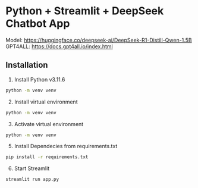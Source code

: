 # Python + Streamlit + DeepSeek Chatbot App

Model: https://huggingface.co/deepseek-ai/DeepSeek-R1-Distill-Qwen-1.5B
GPT4ALL: https://docs.gpt4all.io/index.html

## Installation

1. Install Python v3.11.6
```bash
python -m venv venv
```
2. Install virtual environment
```bash
python -m venv venv
```
3. Activate virtual environment
```bash
python -m venv venv
````
5. Install Dependecies from requirements.txt
```bash
pip install -r requirements.txt
````
6. Start Streamlit
```bash
streamlit run app.py
````
